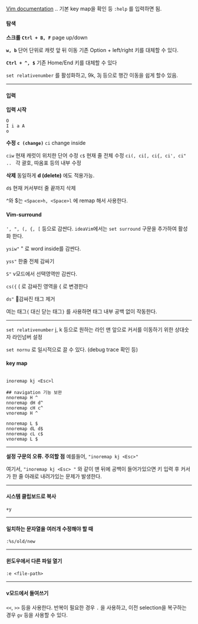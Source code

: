 
[Vim documentation](https://vimdoc.sourceforge.net/htmldoc/index.html)
.. 기본 key map을 확인 등
`:help` 를 입력하면 됨.


#### 탐색 

**스크롤**
**`Ctrl + B, F`** page up/down

**`w, b`**
단어 단위로 캐럿 앞 뒤 이동
기존 Option + left/right 키를 대체할 수 있다.

**`Ctrl + ^, $`**
기존 Home/End 키를 대체할 수 있다

`set relativenumber`  를 활성화하고,
9k, 3j 등으로 행간 이동을 쉽게 할수 있음.

---
#### 입력

**입력 시작**
```
O
I i a A
o
```

**수정**
**`c (change)`**
`ci` change inside

`ciw` 현재 캐럿이 위치한 단어 수정
`c$` 현재 줄 전체 수정
`ci(, ci[, ci{, ci', ci" .. ` 각 괄호, 따옴표 등의 내부 수정

**삭제**
동일하게 **d (delete)** 에도 적용가능.

`d$`
현재 커서부터 줄 끝까지 삭제

^와 $는 `<Space>h, <Space>l` 에 remap 해서 사용한다.

#### Vim-surround
`', ", (, {, [` 등으로 감싼다.
`ideaVim`에서는 `set surround` 구문을 추가하여 활성화 한다.

`ysiw"` 
" 로 word inside를 감싼다.

`yss"`
한줄 전체 감싸기

`S"`
v모드에서 선택영역만 감싼다.

`cs({` 
( 로 감싸진 영역을 { 로 변경한다

`ds"` 
감싸진 태그 제거

여는 태그`{` 대신 닫는 태그`}` 를 사용하면 태그 내부 공백 없이 작동한다. 

---

`set relativenumber`
j, k 등으로 원하는 라인 맨 앞으로 커서를 이동하기 위한 상대숫자 라인넘버 설정

`set nornu` 로 일시적으로 끌 수 있다. (debug trace 확인 등)



#### key map
```

inoremap kj <Esc>l

## navigation 기능 보완 
nnoremap H ^
nnoremap dH d^
nnoremap cH c^
vnoremap H ^

nnoremap L $
nnoremap dL d$
nnoremap cL c$
vnoremap L $

```




---


**설정 구문의 오류. 주의할 점**
예를들어,
`"inoremap kj <Esc>"`

여기서, `"inoremap kj <Esc> "` 와 같이 맨 뒤에 공백이 들어가있으면
키 입력 후 커서가 한 줄 아래로 내려가있는 문제가 발생한다.


---

#### 시스템 클립보드로 복사

`+y`

---

#### 일치하는 문자열을 여러개 수정해야 할 때
`:%s/old/new`


---

#### 윈도우에서 다른 파일 열기

`:e <file-path>`


---

#### v모드에서 들여쓰기
`<<`, `>>` 등을 사용한다.
반복이 필요한 경우 `.` 을 사용하고,
이전 selection을 복구하는 경우 `gv` 등을 사용할 수 있다.